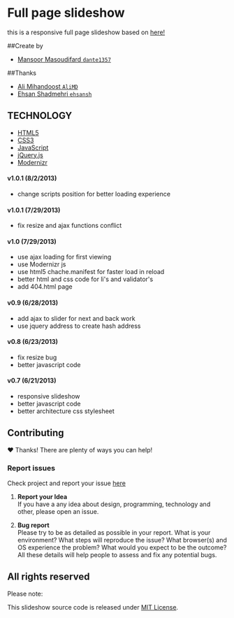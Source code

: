 # Full page slideshow
this is a responsive full page slideshow based on [here!](http://www.lacoste.com/polo/#!/1933)

##Create by
* [Mansoor Masoudifard `dante1357`](https://github.com/dante1357)

##Thanks
* [Ali Mihandoost `AliMD`](https://github.com/AliMD)
* [Ehsan Shadmehri `ehsansh`](https://github.com/ehsansh)

## TECHNOLOGY
* [HTML5](http://en.wikipedia.org/wiki/HTML5)
* [CSS3](http://en.wikipedia.org/wiki/CSS3#CSS_3)
* [JavaScript](http://en.wikipedia.org/wiki/Javascript)
* [jQuery.js](http://jquery.com/)
* [Modernizr](http://modernizr.com/)

#### v1.0.1 (8/2/2013)
* change scripts position for better loading experience


#### v1.0.1 (7/29/2013)
* fix resize and ajax functions conflict

#### v1.0 (7/29/2013)
* use ajax loading for first viewing
* use Modernizr js
* use html5 chache.manifest for faster load in reload
* better html and css code for li's and validator's
* add 404.html page

#### v0.9 (6/28/2013)
* add ajax to slider for next and back work
* use jquery address to create hash address

#### v0.8 (6/23/2013)
* fix resize bug
* better javascript code

#### v0.7 (6/21/2013)
* responsive slideshow
* better javascript code
* better architecture css stylesheet

## Contributing
♥ Thanks! There are plenty of ways you can help!  

### Report issues
Check project and report your issue [here](https://github.com/dante1357/W3-final-slider-project/issues)    

1. **Report your Idea**  
  If you have a any idea about design, programming, technology and other, please open an issue.
  
1. **Bug report**  
  Please try to be as detailed as possible in your report. What is your
environment? What steps will reproduce the issue? What browser(s) and OS
experience the problem? What would you expect to be the outcome? All these
details will help people to assess and fix any potential bugs.

## All rights reserved ###
Please note: 
  
This slideshow source code is released under [MIT License](http://opensource.org/licenses/MIT). 
